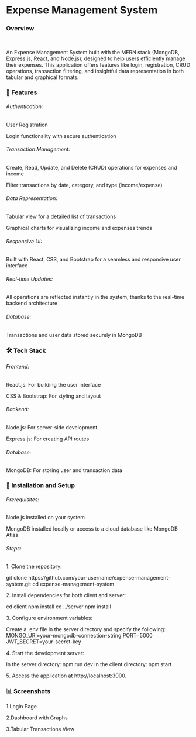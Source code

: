 <h1>Expense Management System</h1>
<h3>Overview</h3> <br>
<p>An Expense Management System built with the MERN stack (MongoDB, Express.js, React, and Node.js), designed to help users efficiently manage their expenses. This application offers features like login, registration, CRUD operations, transaction filtering, and insightful data representation in both tabular and graphical formats.</p>
<h3>🚀 Features</h3>
<h6>Authentication:</h6>
<p>User Registration</p>
<p>Login functionality with secure authentication</p>
<h6>Transaction Management:</h6>
<p>Create, Read, Update, and Delete (CRUD) operations for expenses and income</p>
<p>Filter transactions by date, category, and type (income/expense)</p>
<h6>Data Representation:</h6>
<p>Tabular view for a detailed list of transactions</p>
<p>Graphical charts for visualizing income and expenses trends</p>
<h6>Responsive UI:</h6>
<p>Built with React, CSS, and Bootstrap for a seamless and responsive user interface</p>
<h6>Real-time Updates:</h6>
<p>All operations are reflected instantly in the system, thanks to the real-time backend architecture</p>
<h6>Database:</h6>
<p>Transactions and user data stored securely in MongoDB</p>
<h3>🛠️ Tech Stack</h3>
<h6>Frontend:</h6>
<p>React.js: For building the user interface</p>
<p>CSS & Bootstrap: For styling and layout</p>
<h6>Backend:</h6>
<p>Node.js: For server-side development</p>
<p>Express.js: For creating API routes</p>
<h6>Database:</h6>
<p>MongoDB: For storing user and transaction data</p>
<h3>🔧 Installation and Setup</h3>
<h6>Prerequisites:</h6>
<p>Node.js installed on your system</p>
<p>MongoDB installed locally or access to a cloud database like MongoDB Atlas</p>
<h6>Steps:</h6>
<p>1. Clone the repository:</p>
git clone https://github.com/your-username/expense-management-system.git
cd expense-management-system
<p>2. Install dependencies for both client and server:</p>
cd client
npm install
cd ../server
npm install
<p>3. Configure environment variables:</p>
Create a .env file in the server directory and specify the following:
MONGO_URI=your-mongodb-connection-string
PORT=5000
JWT_SECRET=your-secret-key
<p>4. Start the development server:</p>
In the server directory:
npm run dev
In the client directory:
npm start
<p>5. Access the application at http://localhost:3000.</p>
<h3>📊 Screenshots</h3>
<p>1.Login Page</p>
<p>2.Dashboard with Graphs</p>
<p>3.Tabular Transactions View</p>
<h3></h3>



